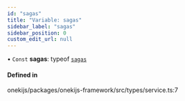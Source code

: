 ```yaml
---
id: "sagas"
title: "Variable: sagas"
sidebar_label: "sagas"
sidebar_position: 0
custom_edit_url: null
---
```


• `Const` **sagas**: typeof [`sagas`](sagas.md)

#### Defined in

onekijs/packages/onekijs-framework/src/types/service.ts:7
